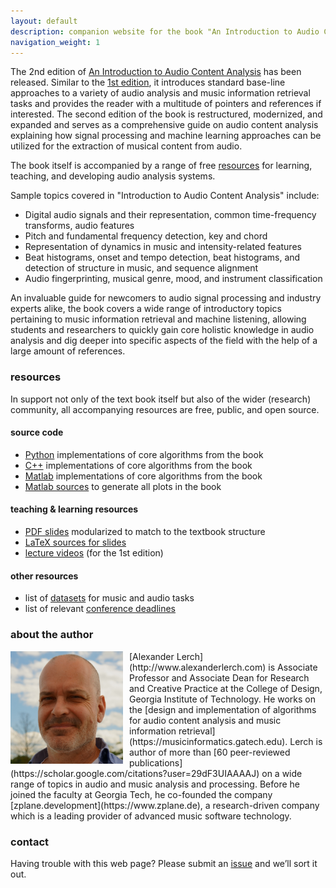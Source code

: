 ```yaml
---
layout: default
description: companion website for the book "An Introduction to Audio Content Analysis"
navigation_weight: 1
---
```


[comment]: # (## in work)
The 2nd edition of [An Introduction to Audio Content Analysis](https://ieeexplore.ieee.org/book/9965970) has been released. Similar to the [1st edition](http://ieeexplore.ieee.org/servlet/opac?bknumber=6266785), it introduces standard base-line approaches to a variety of audio analysis and music information retrieval tasks and provides the reader with a multitude of pointers and references if interested. The second edition of the book is restructured, modernized, and expanded and serves as a comprehensive guide on audio content analysis explaining how signal processing and machine learning approaches can be utilized for the extraction of musical content from audio.

The book itself is accompanied by a range of free [resources](#resources) for learning, teaching, and developing audio analysis systems. 

Sample topics covered in "Introduction to Audio Content Analysis" include:

* Digital audio signals and their representation, common time-frequency transforms, audio features
* Pitch and fundamental frequency detection, key and chord
* Representation of dynamics in music and intensity-related features
* Beat histograms, onset and tempo detection, beat histograms, and detection of structure in music, and sequence alignment
* Audio fingerprinting, musical genre, mood, and instrument classification

An invaluable guide for newcomers to audio signal processing and industry experts alike, the book covers a wide range of introductory topics pertaining to music information retrieval and machine listening, allowing students and researchers to quickly gain core holistic knowledge in audio analysis and dig deeper into specific aspects of the field with the help of a large amount of references.

### resources

In support not only of the text book itself but also of the wider (research) community, all accompanying resources are free, public, and open source. 

#### source code

* [Python](https://github.com/alexanderlerch/pyACA) implementations of core algorithms from the book
* [C++](https://github.com/alexanderlerch/libACA) implementations of core algorithms from the book
* [Matlab](https://github.com/alexanderlerch/ACA-Code) implementations of core algorithms from the book
* [Matlab sources](https://github.com/alexanderlerch/ACA-Plots) to generate all plots in the book

#### teaching & learning resources

* [PDF slides](https://github.com/alexanderlerch/ACA-Slides) modularized to match to the textbook structure
* [LaTeX sources for slides](https://github.com/alexanderlerch/ACA-Slides) 
* [lecture videos](https://www.audiocontentanalysis.org/class) (for the 1st edition)

#### other resources

* list of [datasets](https://www.audiocontentanalysis.org/datasets) for music and audio tasks
* list of relevant [conference deadlines](http://mir-conferences.audiocontentanalysis.org)

### about the author

<img align="left" style="float: left; margin-left: 0px; margin-right: 10px;" src="img/lerch-2025.jpg" alt="photo of alexander lerch" width="180"/>
[Alexander Lerch](http://www.alexanderlerch.com) is Associate Professor and Associate Dean for Research and Creative Practice at the College of Design, Georgia Institute of Technology. He works on the [design and implementation of algorithms for audio content analysis and music information retrieval](https://musicinformatics.gatech.edu). Lerch is author of more than [60 peer-reviewed publications](https://scholar.google.com/citations?user=29dF3UIAAAAJ) on a wide range of topics in audio and music analysis and processing.
Before he joined the faculty at Georgia Tech, he co-founded the company [zplane.development](https://www.zplane.de), a research-driven company which is a leading provider of advanced music software technology.

### contact

Having trouble with this web page? Please submit an [issue](https://github.com/alexanderlerch/audiocontentanalysis.org/issues) and we’ll sort it out.